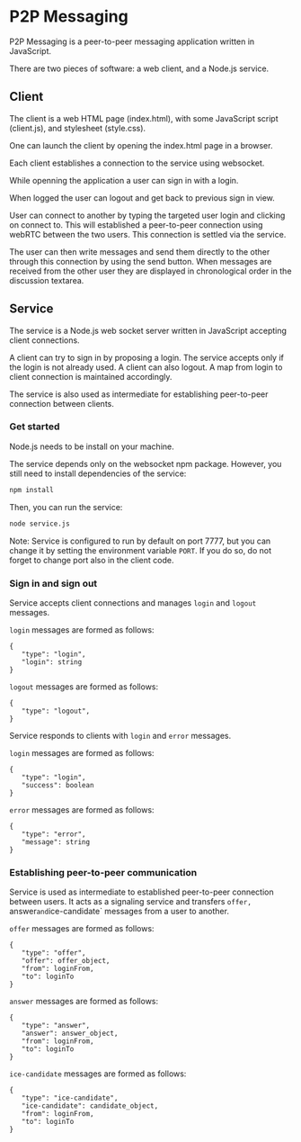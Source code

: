 # P2P Messaging

P2P Messaging is a peer-to-peer messaging application written in JavaScript.

There are two pieces of software: a web client, and a Node.js service.

## Client

The client is a web HTML page (index.html), with some JavaScript script
(client.js), and stylesheet (style.css).

One can launch the client by opening the index.html page in a browser.

Each client establishes a connection to the service using websocket.

While openning the application a user can sign in with a login.

When logged the user can logout and get back to previous sign in view.

User can connect to another by typing the targeted user login and clicking on
connect to. This will established a peer-to-peer connection using webRTC
between the two users. This connection is settled via the service.

The user can then write messages and send them directly to the other through
this connection by using the send button. When messages are received from the
other user they are displayed in chronological order in the discussion
textarea.

## Service

The service is a Node.js web socket server written in JavaScript accepting
client connections.

A client can try to sign in by proposing a login. The service accepts only if
the login is not already used. A client can also logout. A map from login to
client connection is maintained accordingly.

The service is also used as intermediate for establishing peer-to-peer
connection between clients.

### Get started

Node.js needs to be install on your machine.

The service depends only on the websocket npm package. However, you still need
to install dependencies of the service:
```bash
npm install
```

Then, you can run the service:
```bash
node service.js
```
Note: Service is configured to run by default on port 7777, but you can change
it by setting the environment variable `PORT`. If you do so, do not forget to
change port also in the client code.

### Sign in and sign out

Service accepts client connections and manages `login` and `logout` messages.

`login` messages are formed as follows:
```
{
   "type": "login",
   "login": string
}
```

`logout` messages are formed as follows:
```
{
   "type": "logout",
}
```

Service responds to clients with `login` and `error` messages.

`login` messages are formed as follows:
```
{
   "type": "login",
   "success": boolean
}
```

`error` messages are formed as follows:
```
{
   "type": "error",
   "message": string
}
``` 

### Establishing peer-to-peer communication

Service is used as intermediate to established peer-to-peer connection between
users. It acts as a signaling service and transfers `offer, `answer` and
`ice-candidate` messages from a user to another.

`offer` messages are formed as follows:
```
{
   "type": "offer",
   "offer": offer_object,
   "from": loginFrom,
   "to": loginTo
}
```

`answer` messages are formed as follows:
```
{
   "type": "answer",
   "answer": answer_object,
   "from": loginFrom,
   "to": loginTo
}
```

`ice-candidate` messages are formed as follows:
```
{
   "type": "ice-candidate",
   "ice-candidate": candidate_object,
   "from": loginFrom,
   "to": loginTo
}
```
